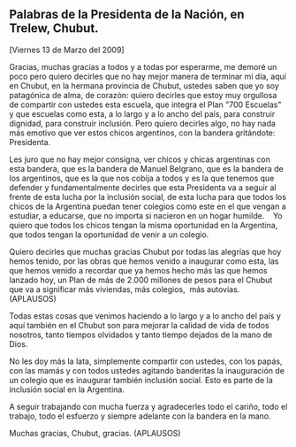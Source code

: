 Palabras de la Presidenta de la Nación, en Trelew, Chubut.
----------------------------------------------------------

[Viernes 13 de Marzo del 2009]

Gracias, muchas gracias a todos y a todas por esperarme, me demoré un
poco pero quiero decirles que no hay mejor manera de terminar mi día,
aquí en Chubut, en la hermana provincia de Chubut, ustedes saben que yo
soy patagónica de alma, de corazòn: quiero decirles que estoy muy
orgullosa de compartir con ustedes esta escuela, que integra el Plan
"700 Escuelas" y que escuelas como esta, a lo largo y a lo ancho del
país, para construir dignidad, para construir inclusión. Pero quiero
decirles algo, no hay nada más emotivo que ver estos chicos argentinos,
con la bandera gritándote: Presidenta.

Les juro que no hay mejor consigna, ver chicos y chicas argentinas con
esta bandera, que es la bandera de Manuel Belgrano, que es la bandera de
los argentinos, que es la que nos cobija a todos y es la que tenemos que
defender y fundamentalmente decirles que esta Presidenta va a seguir al
frente de esta lucha por la inclusión social, de esta lucha para que
todos los chicos de la Argentina puedan tener colegios como este en el
que vengan a estudiar, a educarse, que no importa si nacieron en un
hogar humilde.    Yo quiero que todos los chicos tengan la misma
oportunidad en la Argentina, que todos tengan la oportunidad de venir a
un colegio.

Quiero decirles que muchas gracias Chubut por todas las alegrías que hoy
hemos tenido, por las obras que hemos venido a inaugurar como esta, las
que hemos venido a recordar que ya hemos hecho más las que hemos lanzado
hoy, un Plan de más de 2.000 millones de pesos para el Chubut que va a
significar más viviendas, más colegios,  más autovías. (APLAUSOS)

Todas estas cosas que venimos haciendo a lo largo y a lo ancho del país
y aquí también en el Chubut son para mejorar la calidad de vida de todos
nosotros, tanto tiempos olvidados y tanto tiempo dejados de la mano de
Dios.

No les doy más la lata, simplemente compartir con ustedes, con los
papás, con las mamás y con todos ustedes agitando banderitas la
inauguración de un colegio que es inaugurar también inclusión social.
Esto es parte de la inclusión social en la Argentina.

A seguir trabajando con mucha fuerza y agradecerles todo el cariño, todo
el trabajo, todo el esfuerzo y siempre adelante con la bandera en la
mano.

Muchas gracias, Chubut, gracias. (APLAUSOS)

 
